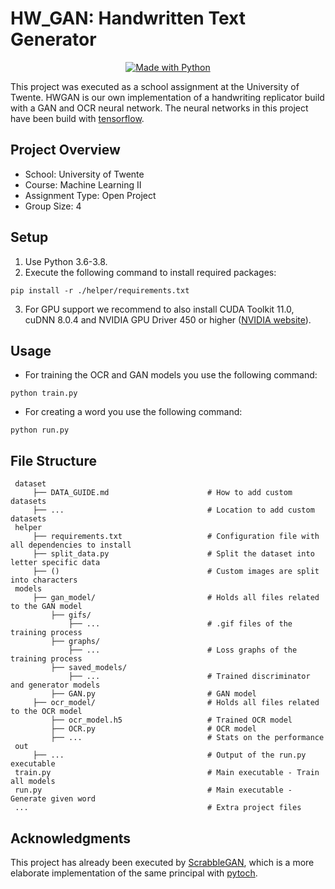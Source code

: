 # HW_GAN: Handwritten Text Generator
<p align="center">
  <a aria-label="Python_shield" href="https://www.python.org/" target="_blank">
    <img alt="Made with Python" src="http://ForTheBadge.com/images/badges/made-with-python.svg" target="_blank" />
  </a>
</p>

This project was executed as a school assignment at the University of Twente. HWGAN is our own implementation of a handwriting replicator build with a GAN and OCR neural network. The neural networks in this project have been build with [tensorflow](https://github.com/tensorflow/tensorflow).

## Project Overview
- School: University of Twente
- Course: Machine Learning II
- Assignment Type: Open Project
- Group Size: 4

## Setup

1. Use Python 3.6-3.8.
2. Execute the following command to install required packages:

```
pip install -r ./helper/requirements.txt
```

3. For GPU support we recommend to also install CUDA Toolkit 11.0, cuDNN 8.0.4 and NVIDIA GPU Driver 450 or higher ([NVIDIA website](https://developer.nvidia.com/cuda-toolkit)).

## Usage

- For training the OCR and GAN models you use the following command:

```
python train.py
```

- For creating a word you use the following command:

```
python run.py
```

## File Structure

     dataset
         ├── DATA_GUIDE.md                      # How to add custom datasets
         ├── ...                                # Location to add custom datasets
     helper
         ├── requirements.txt                   # Configuration file with all dependencies to install
         ├── split_data.py                      # Split the dataset into letter specific data
         ├── ()                                 # Custom images are split into characters
     models
         ├── gan_model/                         # Holds all files related to the GAN model
             ├── gifs/
                 ├── ...                        # .gif files of the training process
             ├── graphs/
                 ├── ...                        # Loss graphs of the training process
             ├── saved_models/
                 ├── ...                        # Trained discriminator and generator models
             ├── GAN.py                         # GAN model
         ├── ocr_model/                         # Holds all files related to the OCR model
             ├── ocr_model.h5                   # Trained OCR model
             ├── OCR.py                         # OCR model
             ├── ...                            # Stats on the performance
     out
         ├── ...                                # Output of the run.py executable
     train.py                                   # Main executable - Train all models
     run.py                                     # Main executable - Generate given word
     ...                                        # Extra project files
     
## Acknowledgments
This project has already been executed by [ScrabbleGAN](https://github.com/amzn/convolutional-handwriting-gan), which is a more elaborate implementation of the same principal with [pytoch](https://github.com/pytorch/pytorch).
